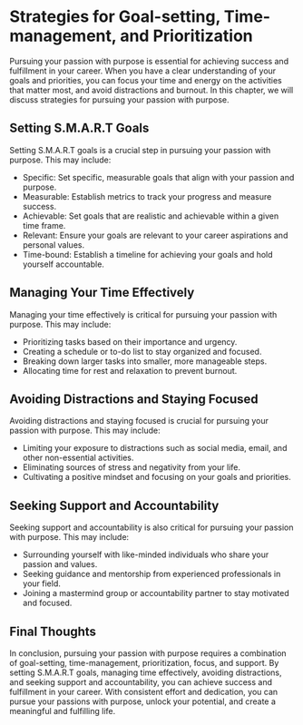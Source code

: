 Strategies for Goal-setting, Time-management, and Prioritization
===============================================================================================================

Pursuing your passion with purpose is essential for achieving success and fulfillment in your career. When you have a clear understanding of your goals and priorities, you can focus your time and energy on the activities that matter most, and avoid distractions and burnout. In this chapter, we will discuss strategies for pursuing your passion with purpose.

Setting S.M.A.R.T Goals
-----------------------

Setting S.M.A.R.T goals is a crucial step in pursuing your passion with purpose. This may include:

* Specific: Set specific, measurable goals that align with your passion and purpose.
* Measurable: Establish metrics to track your progress and measure success.
* Achievable: Set goals that are realistic and achievable within a given time frame.
* Relevant: Ensure your goals are relevant to your career aspirations and personal values.
* Time-bound: Establish a timeline for achieving your goals and hold yourself accountable.

Managing Your Time Effectively
------------------------------

Managing your time effectively is critical for pursuing your passion with purpose. This may include:

* Prioritizing tasks based on their importance and urgency.
* Creating a schedule or to-do list to stay organized and focused.
* Breaking down larger tasks into smaller, more manageable steps.
* Allocating time for rest and relaxation to prevent burnout.

Avoiding Distractions and Staying Focused
-----------------------------------------

Avoiding distractions and staying focused is crucial for pursuing your passion with purpose. This may include:

* Limiting your exposure to distractions such as social media, email, and other non-essential activities.
* Eliminating sources of stress and negativity from your life.
* Cultivating a positive mindset and focusing on your goals and priorities.

Seeking Support and Accountability
----------------------------------

Seeking support and accountability is also critical for pursuing your passion with purpose. This may include:

* Surrounding yourself with like-minded individuals who share your passion and values.
* Seeking guidance and mentorship from experienced professionals in your field.
* Joining a mastermind group or accountability partner to stay motivated and focused.

Final Thoughts
--------------

In conclusion, pursuing your passion with purpose requires a combination of goal-setting, time-management, prioritization, focus, and support. By setting S.M.A.R.T goals, managing time effectively, avoiding distractions, and seeking support and accountability, you can achieve success and fulfillment in your career. With consistent effort and dedication, you can pursue your passions with purpose, unlock your potential, and create a meaningful and fulfilling life.
